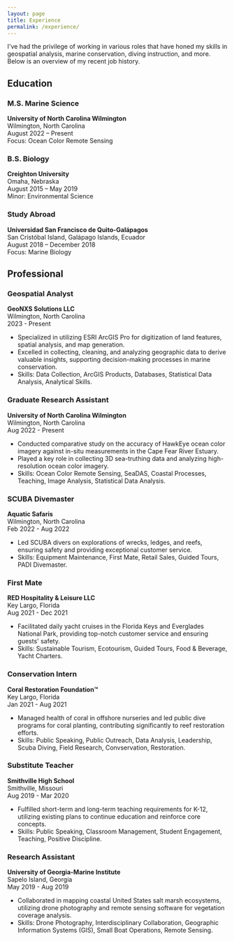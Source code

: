 ```yaml
---
layout: page
title: Experience
permalink: /experience/
---
```


I've had the privilege of working in various roles that have honed my skills in geospatial analysis, marine conservation, diving instruction, and more. Below is an overview of my recent job history.

## Education

### M.S. Marine Science
**University of North Carolina Wilmington**  
Wilmington, North Carolina  
August 2022 – Present   
Focus: Ocean Color Remote Sensing

### B.S. Biology
**Creighton University**  
Omaha, Nebraska  
August 2015 – May 2019  
Minor: Environmental Science

### Study Abroad
**Universidad San Francisco de Quito-Galápagos**   
San Cristóbal Island, Galápago Islands, Ecuador  
August 2018 – December 2018   
Focus: Marine Biology  

## Professional

### Geospatial Analyst
**GeoNXS Solutions LLC**  
Wilmington, North Carolina  
2023 - Present  

- Specialized in utilizing ESRI ArcGIS Pro for digitization of land features, spatial analysis, and map generation.
- Excelled in collecting, cleaning, and analyzing geographic data to derive valuable insights, supporting decision-making processes in marine conservation.
- Skills: Data Collection, ArcGIS Products, Databases, Statistical Data Analysis, Analytical Skills.

### Graduate Research Assistant
**University of North Carolina Wilmington**  
Wilmington, North Carolina  
Aug 2022 - Present  

- Conducted comparative study on the accuracy of HawkEye ocean color imagery against in-situ measurements in the Cape Fear River Estuary.
- Played a key role in collecting 3D sea-truthing data and analyzing high-resolution ocean color imagery.
- Skills: Ocean Color Remote Sensing, SeaDAS, Coastal Processes, Teaching, Image Analysis, Statistical Data Analysis.

### SCUBA Divemaster
**Aquatic Safaris**  
Wilmington, North Carolina  
Feb 2022 - Aug 2022  

- Led SCUBA divers on explorations of wrecks, ledges, and reefs, ensuring safety and providing exceptional customer service.
- Skills: Equipment Maintenance, First Mate, Retail Sales, Guided Tours, PADI Divemaster.

### First Mate
**RED Hospitality & Leisure LLC**  
Key Largo, Florida  
Aug 2021 - Dec 2021  

- Facilitated daily yacht cruises in the Florida Keys and Everglades National Park, providing top-notch customer service and ensuring guests' safety.
- Skills: Sustainable Tourism, Ecotourism, Guided Tours, Food & Beverage, Yacht Charters.

### Conservation Intern
**Coral Restoration Foundation™**  
Key Largo, Florida  
Jan 2021 - Aug 2021  

- Managed health of coral in offshore nurseries and led public dive programs for coral planting, contributing significantly to reef restoration efforts.
- Skills: Public Speaking, Public Outreach, Data Analysis, Leadership, Scuba Diving, Field Research, Convservation, Restoration.

### Substitute Teacher
**Smithville High School**  
Smithville, Missouri  
Aug 2019 - Mar 2020  

- Fulfilled short-term and long-term teaching requirements for K-12, utilizing existing plans to continue education and reinforce core concepts.
- Skills: Public Speaking, Classroom Management, Student Engagement, Teaching, Positive Discipline.

### Research Assistant
**University of Georgia-Marine Institute**  
Sapelo Island, Georgia  
May 2019 - Aug 2019  

- Collaborated in mapping coastal United States salt marsh ecosystems, utilizing drone photography and remote sensing software for vegetation coverage analysis.
- Skills: Drone Photography, Interdisciplinary Collaboration, Geographic Information Systems (GIS), Small Boat Operations, Remote Sensing.


